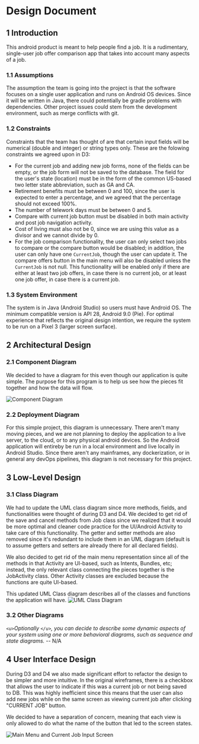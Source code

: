 # Design Document

## 1 Introduction

This android product is meant to help people find a job. It is a rudimentary, single-user job offer comparison app that takes into account many aspects of a job.

### 1.1 Assumptions

The assumption the team is going into the project is that the software focuses on a single user application and runs on Android OS devices. Since it will be written in Java, there could potentially be gradle problems with dependencies. Other project issues could stem from the development environment, such as merge conflicts with git.

### 1.2 Constraints

Constraints that the team has thought of are that certain input fields will be numerical (double and integer) or string types only. These are the folowing constraints we agreed upon in D3:

- For the current job and adding new job forms, none of the fields can be empty, or the job form will not be saved to the database.
  The field for the user's state (location) must be in the form of the common US-based two letter state abbreviation, such as GA and CA.
- Retirement benefits must be between 0 and 100, since the user is expected to enter a percentage, and we agreed that the percentage should not exceed 100%.
- The number of telework days must be between 0 and 5.
- Compare with current job button must be disabled in both main activity and post job navigation activity.
- Cost of living must also not be 0, since we are using this value as a divisor and we cannot divide by 0.
- For the job comparison functionality, the user can only select two jobs to compare or the compare button would be disabled; in addition, the user can only have one `CurrentJob`, though the user can update it. The compare offers button in the main menu will also be disabled unless the `CurrentJob` is not null. This functionality will be enabled only if there are either at least two job offers, in case there is no current job, or at least one job offer, in case there is a current job.

### 1.3 System Environment

The system is in Java (Android Studio) so users must have Android OS. The minimum compatible version is API 28, Android 9.0 (Pie). For optimal experience that reflects the original design intention, we require the system to be run on a Pixel 3 (larger screen surface).

## 2 Architectural Design

### 2.1 Component Diagram

We decided to have a diagram for this even though our application is quite simple. The purpose for this program is to help us see how the pieces fit together and how the data will flow.

![Component Diagram](../images/component.jpg)

### 2.2 Deployment Diagram

For this simple project, this diagram is unnecessary. There aren't many moving pieces, and we are not planning to deploy the application to a live server, to the cloud, or to any physical android devices. So the Android application will entireby be run in a local environment and live locally in Android Studio. Since there aren't any mainframes, any dockerization, or in general any devOps pipelines, this diagram is not necessary for this project.

## 3 Low-Level Design

### 3.1 Class Diagram

We had to update the UML class diagram since more methods, fields, and functionalities were thought of during D3 and D4. We decided to get rid of the save and cancel methods from Job class since we realized that it would be more optimal and cleaner code practice for the UI/Android Activity to take care of this functionality. The getter and setter methods are also removed since it's redundant to include them in an UML diagram (default is to assume getters and setters are already there for all declared fields).

We also decided to get rid of the main menu representation since all of the methods in that Activity are UI-based, such as Intents, Bundles, etc; instead, the only relevant class connecting the pieces together is the JobActivity class. Other Activity classes are excluded because the functions are quite UI-based.

This updated UML Class diagram describes all of the classes and functions the application will have.
![UML Class Diagram](../images/uml-v2.jpeg)

### 3.2 Other Diagrams

*`<u>`Optionally `</u>`, you can decide to describe some dynamic aspects of your system using one or more behavioral diagrams, such as sequence and state diagrams.* -- N/A

## 4 User Interface Design

During D3 and D4 we also made significant effort to refactor the design to be simpler and more intuitive. In the original wireframes, there is a checkbox that allows the user to indicate if this was a current job or not being saved to DB. This was highly inefficient since this means that the user can also add new jobs while on the same screen as viewing current job after clicking "CURRENT JOB" button.

We decided to have a separation of concern, meaning that each view is only allowed to do what the name of the button that led to the screen states.

![Main Menu and Current Job Input Screen](../images/wireframe-v2.png)
